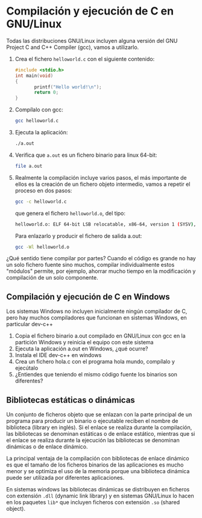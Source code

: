 # Compilación y ejecución de C en GNU/Linux

Todas las distribuciones GNU/Linux incluyen alguna versión del GNU Project C and C++ Compiler (gcc), vamos a utilizarlo.

1. Crea el fichero `helloworld.c` con el siguiente contenido:

	```c
	#include <stdio.h>
	int main(void) 
	{ 
           printf("Hello world!\n"); 
           return 0; 
	} 
	```

2. Compílalo con gcc:

   ```bash
   gcc helloworld.c
   ```

3. Ejecuta la aplicación:

	```bash
	./a.out
	```

4. Verifica que `a.out` es un fichero binario para linux 64-bit:

	```bash
	file a.out
	```

5. Realmente la compilación incluye varios pasos, el más importante de ellos es la creación de un fichero objeto intermedio, vamos a repetir el proceso en dos pasos:

	```bash
	gcc -c helloworld.c 
	```

	que genera el fichero `helloworld.o`, del tipo:

	```bash
    helloworld.o: ELF 64-bit LSB relocatable, x86-64, version 1 (SYSV), not stripped
    ```

	Para enlazarlo y producir el fichero de salida a.out:

	```bash
    gcc -Wl helloworld.o
    ```

¿Qué sentido tiene compilar por partes? Cuando el código es grande no hay un solo fichero fuente sino muchos, compilar individualmente estos "módulos" permite, por ejemplo, ahorrar mucho tiempo en la modificación y compilación de un solo componente.

## Compilación y ejecución de C en Windows

Los sistemas Windows no incluyen inicialmente ningún compilador de C, pero hay muchos compiladores que funcionan en sistemas Windows, en particular dev-c++

1. Copia el fichero binario a.out compilado en GNU/Linux con gcc en la partición Windows y reinicia el equipo con este sistema
2. Ejecuta la aplicación a.out en Windows, ¿qué ocurre?
3. Instala el IDE dev-c++ en windows
4. Crea un fichero hola.c con el programa hola mundo, compílalo y ejecútalo
5. ¿Entiendes que teniendo el mismo código fuente los binarios son diferentes?

## Bibliotecas estáticas o dinámicas

Un conjunto de ficheros objeto que se enlazan con la parte principal de un programa para producir un binario o ejecutable reciben el nombre de biblioteca (library en inglés). Si el enlace se realiza durante la compilación, las bibliotecas se denominan estáticas o de enlace estático, mientras que si el enlace se realiza durante la ejecución las bibliotecas se denominan dinámicas o de enlace dinámico.

La principal ventaja de la compilación con bibliotecas de enlace dinámico es que el tamaño de los ficheros binarios de las aplicaciones es mucho menor y se optimiza el uso de la memoria porque una biblioteca dinámica puede ser utilizada por diferentes aplicaciones.

En sistemas windows las bibliotecas dinámicas se distribuyen en ficheros con extensión `.dll` (dynamic link library) y en sistemas GNU/Linux lo hacen en los paquetes `lib*` que incluyen ficheros con extensión `.so` (shared object).



